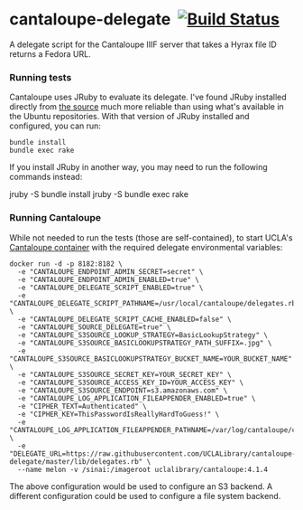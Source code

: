 # cantaloupe-delegate &nbsp;[![Build Status](https://travis-ci.org/UCLALibrary/cantaloupe-delegate.svg?branch=master)](https://travis-ci.org/UCLALibrary/cantaloupe-delegate)

A delegate script for the Cantaloupe IIIF server that takes a Hyrax file ID returns a Fedora URL.

### Running tests

Cantaloupe uses JRuby to evaluate its delegate. I've found JRuby installed directly from [the source](https://www.jruby.org/) much more reliable than using what's available in the Ubuntu repositories. With that version of JRuby installed and configured, you can run:

    bundle install
    bundle exec rake

If you install JRuby in another way, you may need to run the following commands instead:

   jruby -S bundle install
   jruby -S bundle exec rake

### Running Cantaloupe

While not needed to run the tests (those are self-contained), to start UCLA's [Cantaloupe container](https://cloud.docker.com/u/uclalibrary/repository/docker/uclalibrary/cantaloupe) with the required delegate environmental variables:

    docker run -d -p 8182:8182 \
      -e "CANTALOUPE_ENDPOINT_ADMIN_SECRET=secret" \
      -e "CANTALOUPE_ENDPOINT_ADMIN_ENABLED=true" \
      -e "CANTALOUPE_DELEGATE_SCRIPT_ENABLED=true" \
      -e "CANTALOUPE_DELEGATE_SCRIPT_PATHNAME=/usr/local/cantaloupe/delegates.rb" \
      -e "CANTALOUPE_DELEGATE_SCRIPT_CACHE_ENABLED=false" \
      -e "CANTALOUPE_SOURCE_DELEGATE=true" \
      -e "CANTALOUPE_S3SOURCE_LOOKUP_STRATEGY=BasicLookupStrategy" \
      -e "CANTALOUPE_S3SOURCE_BASICLOOKUPSTRATEGY_PATH_SUFFIX=.jpg" \
      -e "CANTALOUPE_S3SOURCE_BASICLOOKUPSTRATEGY_BUCKET_NAME=YOUR_BUCKET_NAME" \
      -e "CANTALOUPE_S3SOURCE_SECRET_KEY=YOUR_SECRET_KEY" \
      -e "CANTALOUPE_S3SOURCE_ACCESS_KEY_ID=YOUR_ACCESS_KEY" \
      -e "CANTALOUPE_S3SOURCE_ENDPOINT=s3.amazonaws.com" \
      -e "CANTALOUPE_LOG_APPLICATION_FILEAPPENDER_ENABLED=true" \
      -e "CIPHER_TEXT=Authenticated" \
      -e "CIPHER_KEY=ThisPasswordIsReallyHardToGuess!" \
      -e "CANTALOUPE_LOG_APPLICATION_FILEAPPENDER_PATHNAME=/var/log/cantaloupe/cantaloupe.log" \
      -e "DELEGATE_URL=https://raw.githubusercontent.com/UCLALibrary/cantaloupe-delegate/master/lib/delegates.rb" \
      --name melon -v /sinai:/imageroot uclalibrary/cantaloupe:4.1.4

The above configuration would be used to configure an S3 backend. A different configuration could be used to configure a file system backend.